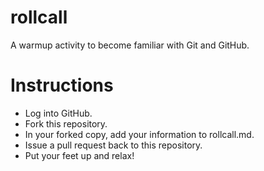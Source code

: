# rollcall

A warmup activity to become familiar with Git and GitHub.

Instructions
============

* Log into GitHub.
* Fork this repository.
* In your forked copy, add your information to rollcall.md.
* Issue a pull request back to this repository.
* Put your feet up and relax!
